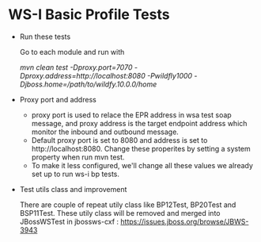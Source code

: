 # WS-I Basic Profile Tests
* Run these tests
  
  Go to each module and run with
  
  *mvn clean test -Dproxy.port=7070 -Dproxy.address=http://localhost:8080 -Pwildfly1000 -Djboss.home=/path/to/wildfy.10.0.0/home*

* Proxy port and address
  - proxy port is used to relace the EPR address in wsa test soap message, and proxy address is the target endpoint address which monitor the inbound and outbound message.
  - Default proxy port is set to 8080 and address is set to http://localhost:8080. Change these properites by setting a system property when run mvn test. 
  - To make it less configured, we'll change all these values we already set up to run ws-i bp tests.
  
  
* Test utils class and improvement

  There are couple of repeat utily class like BP12Test, BP20Test and BSP11Test. These utily class will be removed and merged into JBossWSTest in jbossws-cxf : 
  https://issues.jboss.org/browse/JBWS-3943
  
  

